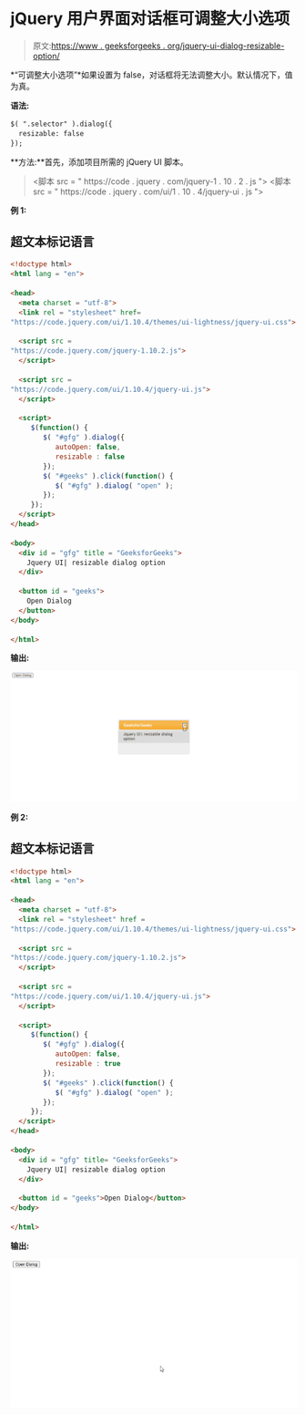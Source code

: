 # jQuery 用户界面对话框可调整大小选项

> 原文:[https://www . geeksforgeeks . org/jquery-ui-dialog-resizable-option/](https://www.geeksforgeeks.org/jquery-ui-dialog-resizable-option/)

*“可调整大小选项”*如果设置为 false，对话框将无法调整大小。默认情况下，值为真。

**语法:**

```html
$( ".selector" ).dialog({
  resizable: false
});
```

**方法:**首先，添加项目所需的 jQuery UI 脚本。

> <link href="“https://code.jquery.com/ui/1.10.4/themes/ui-lightness/jquery-ui.css”" rel="“stylesheet”">
> <脚本 src = " https://code . jquery . com/jquery-1 . 10 . 2 . js "></脚本>
> <脚本 src = " https://code . jquery . com/ui/1 . 10 . 4/jquery-ui . js "></脚本>

**例 1:**

## 超文本标记语言

```html
<!doctype html>                                             
<html lang = "en">

<head>
  <meta charset = "utf-8">
  <link rel = "stylesheet" href=
"https://code.jquery.com/ui/1.10.4/themes/ui-lightness/jquery-ui.css">

  <script src =
"https://code.jquery.com/jquery-1.10.2.js">
  </script>

  <script src =
"https://code.jquery.com/ui/1.10.4/jquery-ui.js">
  </script>

  <script>
     $(function() {
        $( "#gfg" ).dialog({
           autoOpen: false,
           resizable : false
        });
        $( "#geeks" ).click(function() {
           $( "#gfg" ).dialog( "open" );
        });
     });
  </script>
</head>

<body>
  <div id = "gfg" title = "GeeksforGeeks">
    Jquery UI| resizable dialog option
  </div>

  <button id = "geeks">
    Open Dialog
  </button>
</body>

</html>
```

**输出:**

![](img/20f19dbf34f3d4ee8f3a950d35c40dee.png)

**例 2:**

## 超文本标记语言

```html
<!doctype html>                                             
<html lang = "en">

<head>
  <meta charset = "utf-8">
  <link rel = "stylesheet" href =
"https://code.jquery.com/ui/1.10.4/themes/ui-lightness/jquery-ui.css">

  <script src =
"https://code.jquery.com/jquery-1.10.2.js">
  </script>

  <script src =
"https://code.jquery.com/ui/1.10.4/jquery-ui.js">
  </script>

  <script>
     $(function() {
        $( "#gfg" ).dialog({
           autoOpen: false,
           resizable : true
        });
        $( "#geeks" ).click(function() {
           $( "#gfg" ).dialog( "open" );
        });
     });
  </script>
</head>

<body>
  <div id = "gfg" title= "GeeksforGeeks">
    Jquery UI| resizable dialog option
  </div>

  <button id = "geeks">Open Dialog</button>
</body>

</html>
```

**输出:**

![](img/bacb6095a09ad986018dfb5d764d3827.png)